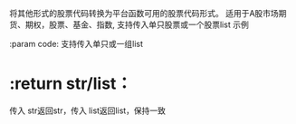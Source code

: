 将其他形式的股票代码转换为平台函数可用的股票代码形式。 适用于A股市场期货、期权，股票、基金、指数,
支持传入单只股票或一个股票list 示例

:param code: 支持传入单只或一组list


# :return str/list：

传入 str返回str，传入 list返回list，保持一致
